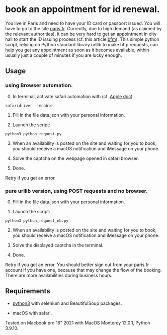 # book an appointment for id renewal.
You live in Paris and need to have your ID card or passport issued. You will have to go to the site [paris.fr](https://teleservices.paris.fr/rdvtitres/jsp/site/Portal.jsp?page=appointmenttitresearch#). Currently, due to high demand (as claimed by the relevant authorities), it can be very hard to get an appointment in city hall to start the ID issuing process (cf. this article [bfm](https://www.bfmtv.com/paris/carte-d-identite-passeport-embouteillage-a-paris-et-en-ile-de-france-pour-obtenir-un-rendez-vous_AV-202203300255.html)). This simple python script, relying on Python standard library urllib to make http requests, can help you get any appointment as soon as it becomes available, within usually just a couple of minutes if you are lucky enough.

## Usage

### using Browser automation.

0. In terminal, activate safari automation with (cf. [Apple doc](https://developer.apple.com/documentation/webkit/testing_with_webdriver_in_safari))

```
safaridriver --enable
```

1. Fill in the file data.json with your personal information.

2. Launch the script:

```
python3 python_request.py
```

3. When an availability is posted on the site and waiting for you to book, you should receive a macOS notification and iMessage on your phone.

4. Solve the captcha on the webpage opened in safari browser.

5. Done.

Retry if you get an error.

### pure urllib version, using POST requests and no browser.

0. Fill in the file data.json with your personal information.

1. Launch the script:

```
python3 python_request_nb.py
```

2. When an availability is posted on the site and waiting for you to book, you should receive a macOS notification and iMessage on your phone.

3. Solve the displayed captcha in the terminal.

4. Done.

Retry if you get an error. You should better sign out from your paris.fr account if you have one, because that may change the flow of the booking. There are more availabilities during business hours.

## Requirements

- [python3](https://www.python.org) with selenium and BeautifulSoup packages.

- macOS with safari.

Tested on Macbook pro 16" 2021 with MacOS Monterey 12.0.1, Python 3.9.10.
